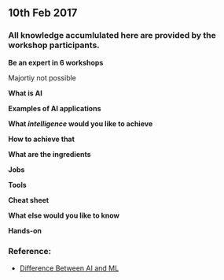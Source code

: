 ## 10th Feb 2017

### All knowledge accumlulated here are provided by the workshop participants.

**Be an expert in 6 workshops**

Majortiy not possible

**What is AI**

**Examples of AI applications**

**What *intelligence* would you like to achieve**

**How to achieve that**

**What are the ingredients**

**Jobs**

**Tools**

**Cheat sheet**

**What else would you like to know**

**Hands-on**

### Reference:
- [Difference Between AI and ML](http://www.forbes.com/sites/bernardmarr/2016/12/06/what-is-the-difference-between-artificial-intelligence-and-machine-learning/#25effcae687c)
